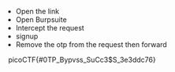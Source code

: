 * Open the link 
* Open Burpsuite
* Intercept the request
* signup 
* Remove the otp from the request then forward



&nbsp;	picoCTF{#0TP\_Bypvss\_SuCc3$S\_3e3ddc76}

